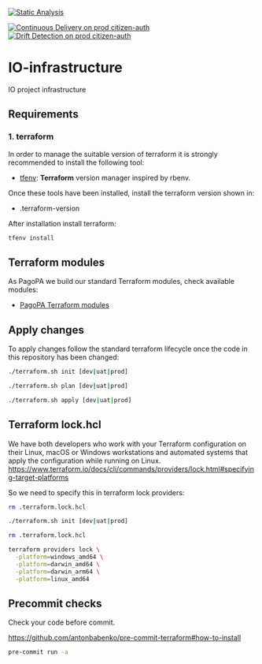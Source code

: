 [![Static Analysis](https://github.com/pagopa/io-infra/actions/workflows/static_analysis.yml/badge.svg?branch=main)](https://github.com/pagopa/io-infra/actions/workflows/static_analysis.yml)

[![Continuous Delivery on prod citizen-auth](https://github.com/pagopa/io-infra/actions/workflows/prod_cd_citizen-auth.yml/badge.svg?branch=main)](https://github.com/pagopa/io-infra/actions/workflows/prod_cd_citizen-auth.yml)
[![Drift Detection on prod citizen-auth](https://github.com/pagopa/io-infra/actions/workflows/prod_drift_citizen-auth.yml/badge.svg?branch=main)](https://github.com/pagopa/io-infra/actions/workflows/prod_drift_citizen-auth.yml)

# IO-infrastructure

IO project infrastructure

## Requirements

### 1. terraform

In order to manage the suitable version of terraform it is strongly recommended to install the following tool:

- [tfenv](https://github.com/tfutils/tfenv): **Terraform** version manager inspired by rbenv.

Once these tools have been installed, install the terraform version shown in:

- .terraform-version

After installation install terraform:

```sh
tfenv install
```

## Terraform modules

As PagoPA we build our standard Terraform modules, check available modules:

- [PagoPA Terraform modules](https://github.com/search?q=topic%3Aterraform-modules+org%3Apagopa&type=repositories)

## Apply changes

To apply changes follow the standard terraform lifecycle once the code in this repository has been changed:

```sh
./terraform.sh init [dev|uat|prod]

./terraform.sh plan [dev|uat|prod]

./terraform.sh apply [dev|uat|prod]
```

## Terraform lock.hcl

We have both developers who work with your Terraform configuration on their Linux, macOS or Windows workstations and automated systems that apply the configuration while running on Linux.
https://www.terraform.io/docs/cli/commands/providers/lock.html#specifying-target-platforms

So we need to specify this in terraform lock providers:

```sh
rm .terraform.lock.hcl

./terraform.sh init [dev|uat|prod]

rm .terraform.lock.hcl

terraform providers lock \
  -platform=windows_amd64 \
  -platform=darwin_amd64 \
  -platform=darwin_arm64 \
  -platform=linux_amd64
```

## Precommit checks

Check your code before commit.

https://github.com/antonbabenko/pre-commit-terraform#how-to-install

```sh
pre-commit run -a
```
